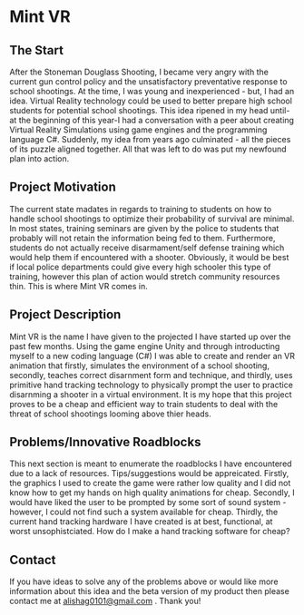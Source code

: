 # Mint VR
## The Start
After the Stoneman Douglass Shooting, I became very angry with the current gun control policy and the unsatisfactory preventative response to school shootings. At the time, I was young and inexperienced - but, I had an idea. Virtual Reality technology could be used to better prepare high school students for potential school shootings. This idea ripened in my head until-at the beginning of this year-I had a conversation with a peer about creating Virtual Reality Simulations using game engines and the programming language C#. Suddenly, my idea from years ago culminated - all the pieces of its puzzle aligned together. All that was left to do was put my newfound plan into action.
## Project Motivation
The current state madates in regards to training to students on how to handle school shootings to optimize their probability of survival are minimal. In most states, training seminars are given by the police to students that probably will not retain the information being fed to them. Furthermore, students do not actually receive disarmament/self defense training which would help them if encountered with a shooter. Obviously, it would be best if local police departments could give every high schooler this type of training, however this plan of action would stretch community resources thin. This is where Mint VR comes in. 
## Project Description
Mint VR is the name I have given to the projected I have started up over the past few months. Using the game engine Unity and through introducting myself to a new coding language (C#) I was able to create and render an VR animation that firstly, simulates the environment of a school shooting, secondly, teaches correct disarnment form and technique, and thirdly, uses primitive hand tracking technology to physically prompt the user to practice disarnming a shooter in a virtual environment. It is my hope that this project proves to be a cheap and efficient way to train students to deal with the threat of school shootings looming above thier heads. 
## Problems/Innovative Roadblocks
This next section is meant to enumerate the roadblocks I have encountered due to a lack of resources. Tips/suggestions would be appreicated. Firstly, the graphics I used to create the game were rather low quality and I did not know how to get my hands on high quality animations for cheap. Secondly, I would have liked the user to be prompted by some sort of sound system - however, I could not find such a system available for cheap. Thirdly, the current hand tracking hardware I have created is at best, functional, at worst unsophistciated. How do I make a hand tracking software for cheap? 
## Contact
If you have ideas to solve any of the problems above or would like more information about this idea and the beta version of my product then please contact me at alishag0101@gmail.com . Thank you!
